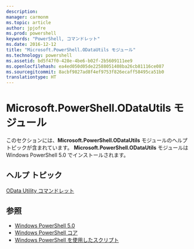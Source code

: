 ```yaml
---
description: 
manager: carmonm
ms.topic: article
author: jpjofre
ms.prod: powershell
keywords: "PowerShell, コマンドレット"
ms.date: 2016-12-12
title: "Microsoft.PowerShell.ODataUtils モジュール"
ms.technology: powershell
ms.assetid: bd5f47f0-428e-4be6-b02f-2b5609111ee9
ms.openlocfilehash: ea4ed050d05de22588051408ba26cb81116ce087
ms.sourcegitcommit: 8acbf9827ad8f4ef9753f826ecaff58495ca51b0
translationtype: HT
---
```

# <a name="microsoftpowershellodatautils-module"></a>Microsoft.PowerShell.ODataUtils モジュール
このセクションには、**Microsoft.PowerShell.ODataUtils** モジュールのヘルプ トピックが含まれています。 **Microsoft.PowerShell.ODataUtils** モジュールは Windows PowerShell 5.0 でインストールされます。

## <a name="help-topics"></a>ヘルプ トピック
[OData Utility コマンドレット](http://technet.microsoft.com/library/dn818506(v=wps.640).aspx)

## <a name="see-also"></a>参照
- [Windows PowerShell 5.0](Windows-PowerShell-5.0.md)
- [Windows PowerShell コア](https://technet.microsoft.com/en-us/library/4b75f1e4-f327-48f3-92ab-bf5435094d41)
- [Windows PowerShell を使用したスクリプト](../../getting-started/fundamental/Scripting-with-Windows-PowerShell.md)

